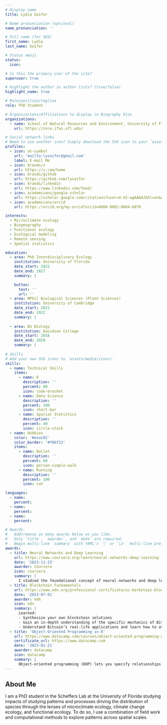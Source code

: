 ```yaml
---
# Display name
title: Lydia Soifer

# Name pronunciation (optional)
name_pronunciation: ''

# Full name (for SEO)
first_name: Lydia
last_name: Soifer

# Status emoji
status:
  icon: 

# Is this the primary user of the site?
superuser: true

# Highlight the author in author lists? (true/false)
highlight_name: true

# Role/position/tagline
role: PhD Student

# Organizations/Affiliations to display in Biography blox
organizations:
  - name: School of Natural Resources and Environment, University of Florida
    url: https://snre.ifas.ufl.edu/

# Social network links
# Need to use another icon? Simply download the SVG icon to your `assets/media/icons/` folder.
profiles:
  - icon: at-symbol
    url: 'mailto:lysoifer@gmail.com'
    label: E-mail Me
  - icon: brands/x
    url: https://x.com/home
  - icon: brands/github
    url: https://github.com/lysoifer
  - icon: brands/linkedin
    url: https://www.linkedin.com/feed/
  - icon: academicons/google-scholar
    url: https://scholar.google.com/citations?user=4-X2-wgAAAAJ&hl=en&oi=sra
  - icon: academicons/orcid
    url: https://orcid.org/my-orcid?orcid=0000-0002-8004-6070

interests:
  - Microclimate ecology
  - Biogeography
  - Functional ecology
  - Ecological modeling
  - Remote sensing
  - Spatial statistics

education:
  - area: PhD Interdisciplinary Ecology
    institution: University of Florida
    date_start: 2022
    date_end: 2027
    summary: |

    button:
      text: ''
      url: ''
  - area: MPhil Biological Sciences (Plant Sciences)
    institution: University of Cambridge
    date_start: 2021
    date_end: 2022
    summary: |
     
  - area: BS Biology
    institution: Davidson College
    date_start: 2016
    date_end: 2020
    summary: |
 
# Skills
# Add your own SVG icons to `assets/media/icons/`
skills:
  - name: Technical Skills
    items:
      - name: R
        description: ''
        percent: 80
        icon: code-bracket
      - name: Data Science
        description: ''
        percent: 100
        icon: chart-bar
      - name: Spatial Statistics
        description: ''
        percent: 40
        icon: circle-stack
  - name: Hobbies
    color: '#eeac02'
    color_border: '#f0bf23'
    items:
      - name: Ballet
        description: ''
        percent: 60
        icon: person-simple-walk
      - name: Running
        description: ''
        percent: 100
        icon: cat

languages:
  - name: 
    percent: 
  - name: 
    percent: 
  - name: 
    percent: 

# Awards.
#   Add/remove as many awards below as you like.
#   Only `title`, `awarder`, and `date` are required.
#   Begin multi-line `summary` with YAML's `|` or `|2-` multi-line prefix and indent 2 spaces below.
awards:
  - title: Neural Networks and Deep Learning
    url: https://www.coursera.org/learn/neural-networks-deep-learning
    date: '2023-11-25'
    awarder: Coursera
    icon: coursera
    summary: |
      I studied the foundational concept of neural networks and deep learning. By the end, I was familiar with the significant technological trends driving the rise of deep learning; build, train, and apply fully connected deep neural networks; implement efficient (vectorized) neural networks; identify key parameters in a neural network’s architecture; and apply deep learning to your own applications.
  - title: Blockchain Fundamentals
    url: https://www.edx.org/professional-certificate/uc-berkeleyx-blockchain-fundamentals
    date: '2023-07-01'
    awarder: edX
    icon: edx
    summary: |
      Learned:
      - Synthesize your own blockchain solutions
      - Gain an in-depth understanding of the specific mechanics of Bitcoin
      - Understand Bitcoin’s real-life applications and learn how to attack and destroy Bitcoin, Ethereum, smart contracts and Dapps, and alternatives to Bitcoin’s Proof-of-Work consensus algorithm
  - title: 'Object-Oriented Programming in R'
    url: https://www.datacamp.com/courses/object-oriented-programming-with-s3-and-r6-in-r
    certificate_url: https://www.datacamp.com
    date: '2023-01-21'
    awarder: datacamp
    icon: datacamp
    summary: |
      Object-oriented programming (OOP) lets you specify relationships between functions and the objects that they can act on, helping you manage complexity in your code. This is an intermediate level course, providing an introduction to OOP, using the S3 and R6 systems. S3 is a great day-to-day R programming tool that simplifies some of the functions that you write. R6 is especially useful for industry-specific analyses, working with web APIs, and building GUIs.
---
```


## About Me

I am a PhD student in the Scheffers Lab at the University of Florida studying impacts of studying patterns and processes driving the distribution of species through the lenses of microclimate ecology, climate change ecology, and functional ecology. To do so, I use a combination of field work and computational methods to explore patterns across spatial scales.
